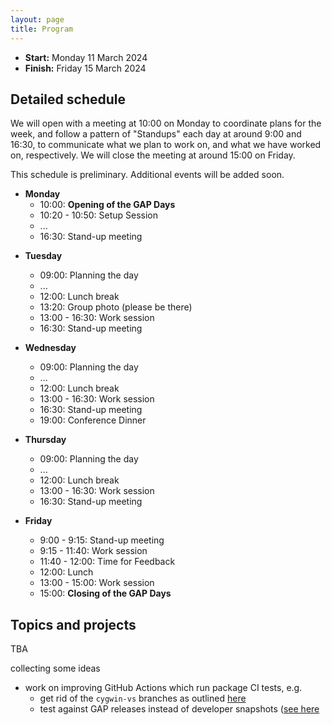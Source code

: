 ```yaml
---
layout: page
title: Program
---
```



* __Start:__ Monday 11 March 2024 <!-- , 9:00 UTC -->
* __Finish:__ Friday 15 March 2024

## Detailed schedule

We will open with a meeting at 10:00 on Monday to coordinate plans for the week,
and follow a pattern of "Standups" each day at around 9:00 and 16:30, to
communicate what we plan to work on, and what we have worked on, respectively.
We will close the meeting at around 15:00 on Friday.

This schedule is preliminary. Additional events will be added soon.


- **Monday**
  - 10:00: **Opening of the GAP Days**
  - 10:20 - 10:50: Setup Session
  - ...
  - 16:30: Stand-up meeting
<!--   - 20:00: Get-together at TODO -->

- **Tuesday**
  - 09:00: Planning the day
  - ...
  - 12:00: Lunch break
  - 13:20: Group photo (please be there)
  - 13:00 - 16:30: Work session
  - 16:30: Stand-up meeting

- **Wednesday**
  - 09:00: Planning the day
  - ...
  - 12:00: Lunch break
  - 13:00 - 16:30: Work session
  - 16:30: Stand-up meeting
  - 19:00: Conference Dinner

- **Thursday**
  - 09:00: Planning the day
  - ...
  - 12:00: Lunch break
  - 13:00 - 16:30: Work session
  - 16:30: Stand-up meeting

- **Friday**
  - 9:00 - 9:15: Stand-up meeting
  - 9:15 - 11:40: Work session
  - 11:40 - 12:00: Time for Feedback
  - 12:00: Lunch 
  - 13:00 - 15:00: Work session
  - 15:00: **Closing of the GAP Days**


## Topics and projects

TBA

collecting some ideas
- work on improving GitHub Actions which run package CI tests, e.g.
   - get rid of the `cygwin-vs` branches as outlined [here](https://github.com/gap-actions/setup-gap/issues/18#issuecomment-1322385914)
   - test against GAP releases instead of developer snapshots ([see here](https://github.com/gap-actions/setup-gap/issues/24)
